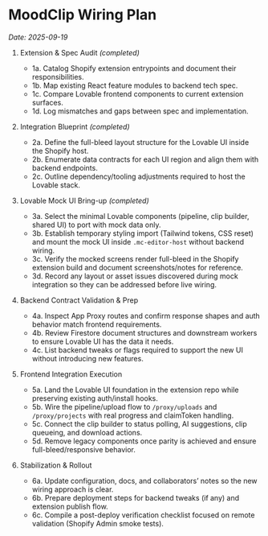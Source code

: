# MoodClip Wiring Plan

_Date: 2025-09-19_

1. Extension & Spec Audit *(completed)*
   - 1a. Catalog Shopify extension entrypoints and document their responsibilities.
   - 1b. Map existing React feature modules to backend tech spec.
   - 1c. Compare Lovable frontend components to current extension surfaces.
   - 1d. Log mismatches and gaps between spec and implementation.

2. Integration Blueprint *(completed)*
   - 2a. Define the full-bleed layout structure for the Lovable UI inside the Shopify host.
   - 2b. Enumerate data contracts for each UI region and align them with backend endpoints.
   - 2c. Outline dependency/tooling adjustments required to host the Lovable stack.

3. Lovable Mock UI Bring-up *(completed)*
   - 3a. Select the minimal Lovable components (pipeline, clip builder, shared UI) to port with mock data only.
   - 3b. Establish temporary styling import (Tailwind tokens, CSS reset) and mount the mock UI inside `.mc-editor-host` without backend wiring.
   - 3c. Verify the mocked screens render full-bleed in the Shopify extension build and document screenshots/notes for reference.
   - 3d. Record any layout or asset issues discovered during mock integration so they can be addressed before live wiring.

4. Backend Contract Validation & Prep
   - 4a. Inspect App Proxy routes and confirm response shapes and auth behavior match frontend requirements.
   - 4b. Review Firestore document structures and downstream workers to ensure Lovable UI has the data it needs.
   - 4c. List backend tweaks or flags required to support the new UI without introducing new features.

5. Frontend Integration Execution
   - 5a. Land the Lovable UI foundation in the extension repo while preserving existing auth/install hooks.
   - 5b. Wire the pipeline/upload flow to `/proxy/uploads` and `/proxy/projects` with real progress and claimToken handling.
   - 5c. Connect the clip builder to status polling, AI suggestions, clip queueing, and download actions.
   - 5d. Remove legacy components once parity is achieved and ensure full-bleed/responsive behavior.

6. Stabilization & Rollout
   - 6a. Update configuration, docs, and collaborators’ notes so the new wiring approach is clear.
   - 6b. Prepare deployment steps for backend tweaks (if any) and extension publish flow.
   - 6c. Compile a post-deploy verification checklist focused on remote validation (Shopify Admin smoke tests).
